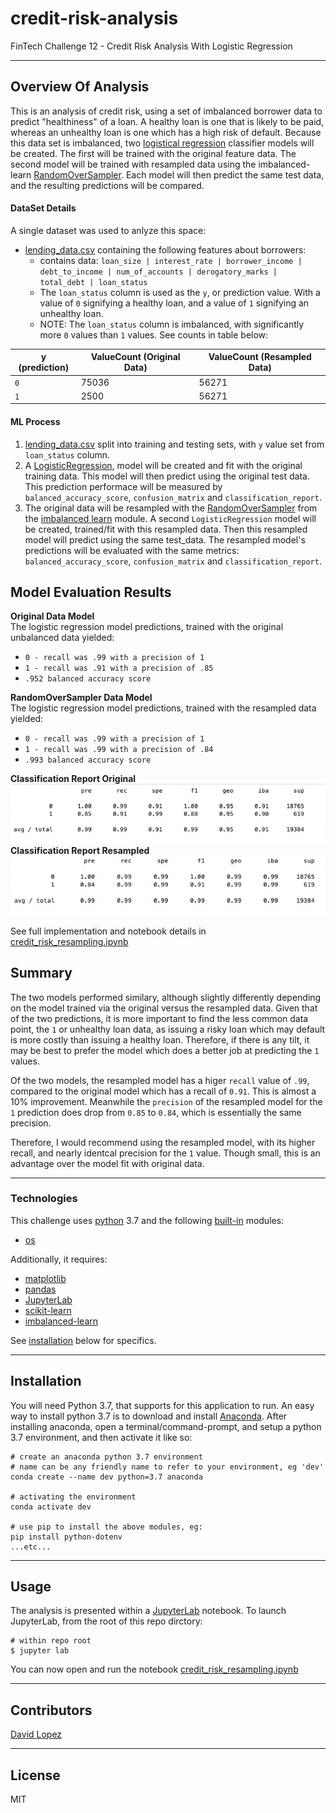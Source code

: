 # credit-risk-analysis
FinTech Challenge 12 - Credit Risk Analysis With Logistic Regression

---

## Overview Of Analysis

This is an analysis of credit risk, using a set of imbalanced borrower data to predict "healthiness" of a loan. A healthy loan is one that is likely to be paid, whereas an unhealthy loan is one which has a high risk of default. Because this data set is imbalanced, two [logistical regression]() classifier models will be created. The first will be trained with the original feature data. The second model will be trained with resampled data using the imbalanced-learn [RandomOverSampler](https://imbalanced-learn.org/stable/references/generated/imblearn.over_sampling.RandomOverSampler.html). Each model will then predict the same test data, and the resulting predictions will be compared.  

#### DataSet Details  

A single dataset was used to anlyze this space:
- [lending_data.csv](data/lending_data.csv) containing the following features about borrowers:  
    - contains data: `loan_size | interest_rate | borrower_income | debt_to_income | num_of_accounts | derogatory_marks | total_debt | loan_status`  
    - The `loan_status` column is used as the `y`, or prediction value. With a value of `0` signifying a healthy loan, and a value of `1` signifying an unhealthy loan.
    - NOTE: The `loan_status` column is imbalanced, with significantly more `0` values than `1` values. See counts in table below:  

| y (prediction) | ValueCount (Original Data) | ValueCount (Resampled Data) |
| --- | --- | --- |
| `0` | 75036 | 56271 |
| `1` | 2500 | 56271 |  


#### ML Process

1. [lending_data.csv](data/lending_data.csv) split into training and testing sets, with `y` value set from `loan_status` column.
2. A [LogisticRegression](https://scikit-learn.org/stable/modules/generated/sklearn.linear_model.LogisticRegression.html), model will be created and fit with the original training data. This model will then predict using the original test data. This prediction performace will be measured by `balanced_accuracy_score`, `confusion_matrix` and `classification_report`.
3. The original data will be resampled with the [RandomOverSampler](https://imbalanced-learn.org/stable/references/generated/imblearn.over_sampling.RandomOverSampler.html) from the [imbalanced learn](https://imbalanced-learn.org/stable/index.html) module. A second `LogisticRegression` model will be created, trained/fit with this resampled data. Then this resampled model will predict using the same test_data. The resampled model's predictions will be evaluated with the same metrics: `balanced_accuracy_score`, `confusion_matrix` and `classification_report`.  


## Model Evaluation Results  

**Original Data Model**  
The logistic regression model predictions, trained with the original unbalanced data yielded:  
- `0 - recall was .99 with a precision of 1`  
- `1 - recall was .91 with a precision of .85`  
- `.952 balanced accuracy score`


**RandomOverSampler Data Model**  
The logistic regression model predictions, trained with the resampled data yielded:  
- `0 - recall was .99 with a precision of 1`  
- `1 - recall was .99 with a precision of .84`  
- `.993 balanced accuracy score`
  

**Classification Report Original**  
![Original Data](media/classification_orig.png)  
**Classification Report Resampled**  
![Resampled](media/classification_resampled.png)  

See full implementation and notebook details in [credit_risk_resampling.ipynb](app/credit_risk_resampling.ipynb)  

## Summary   

The two models performed similary, although slightly differently depending on the model trained via the original versus the resampled data. Given that of the two predictions, it is more important to find the less common data point, the `1` or unhealthy loan data, as issuing a risky loan which may default is more costly than issuing a healthy loan. Therefore, if there is any tilt, it may be best to prefer the model which does a better job at predicting the `1` values.  

Of the two models, the resampled model has a higer `recall` value of `.99`, compared to the original model which has a recall of `0.91`. This is almost a 10% improvement. Meanwhile the `precision` of the resampled model for the `1` prediction does drop from `0.85` to `0.84`, which is essentially the same precision.  

Therefore, I would recommend using the resampled model, with its higher recall, and nearly identcal precision for the `1` value. Though small, this is an advantage over the model fit with original data.  

---

### Technologies

This challenge uses [python](https://www.python.org/) 3.7 and the following [built-in](https://docs.python.org/3/py-modindex.html) modules:
- [os](https://docs.python.org/3/library/os.html#module-os)

Additionally, it requires:
- [matplotlib](https://matplotlib.org/)
- [pandas](https://pandas.pydata.org/)
- [JupyterLab](https://jupyterlab.readthedocs.io/en/stable/)
- [scikit-learn](https://scikit-learn.org/stable/index.html)
- [imbalanced-learn](https://pypi.org/project/imbalanced-learn/)

See [installation](#installation) below for specifics.

---

## Installation

You will need Python 3.7, that supports for this application to run. An easy way to install python 3.7 is to download and install [Anaconda](https://www.anaconda.com/products/individual). After installing anaconda, open a terminal/command-prompt, and setup a python 3.7 environment, and then activate it like so:

```
# create an anaconda python 3.7 environment
# name can be any friendly name to refer to your environment, eg 'dev'
conda create --name dev python=3.7 anaconda

# activating the environment
conda activate dev

# use pip to install the above modules, eg:
pip install python-dotenv
...etc...
```


---

## Usage

The analysis is presented within a [JupyterLab](https://jupyterlab.readthedocs.io/en/stable/) notebook. To launch JupyterLab, from the root of this repo dirctory:

```
# within repo root 
$ jupyter lab
```
You can now open and run the notebook [credit_risk_resampling.ipynb](app/credit_risk_resampling.ipynb)  

---

## Contributors

[David Lopez](https://github.com/sububer)

---

## License

MIT